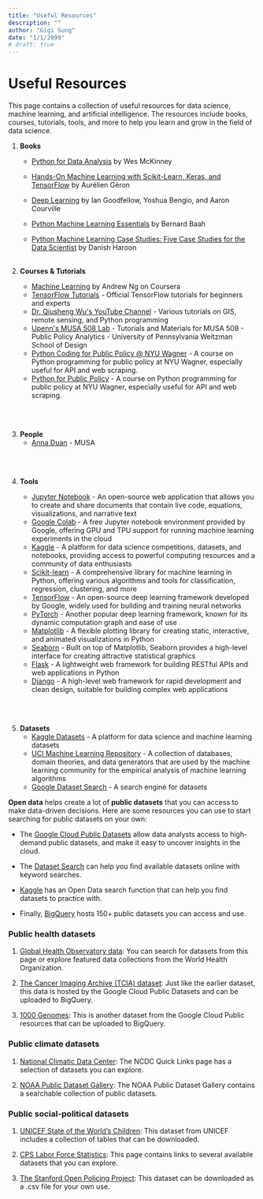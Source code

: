 ```yaml
---
title: "Useful Resources"
description: ""
author: "Gigi Sung"
date: "1/1/2099"
# draft: true
---
```



# Useful Resources
This page contains a collection of useful resources for data science, machine learning, and artificial intelligence. The resources include books, courses, tutorials, tools, and more to help you learn and grow in the field of data science.



1. **Books**
    - [Python for Data Analysis](https://www.oreilly.com/library/view/python-for-data/9781491957653/) by Wes McKinney
    - [Hands-On Machine Learning with Scikit-Learn, Keras, and TensorFlow](https://www.oreilly.com/library/view/hands-on-machine-learning/9781492032632/) by Aurélien Géron
    - [Deep Learning](https://www.deeplearningbook.org/) by Ian Goodfellow, Yoshua Bengio, and Aaron Courville

    - [Python Machine Learning Essentials]() by Bernard Baah
    - [Python Machine Learning Case Studies: Five Case Studies for the Data Scientist]() by Danish Haroon
</br></br>

2. **Courses & Tutorials**
    - [Machine Learning](https://www.coursera.org/learn/machine-learning) by Andrew Ng on Coursera
    - [TensorFlow Tutorials](https://www.tensorflow.org/tutorials) - Official TensorFlow tutorials for beginners and experts
    - [Dr. Qiusheng Wu's YouTube Channel](https://www.youtube.com/c/QiushengWu) - Various tutorials on GIS, remote sensing, and Python programming
    - [Upenn's MUSA 508 Lab](https://github.com/mafichman/MUSA_508_Lab) - Tutorials and Materials for MUSA 508 - Public Policy Analytics - University of Pennsylvania Weitzman School of Design
    - [Python Coding for Public Policy @ NYU Wagner](https://python-public-policy.afeld.me/en/nyu/lecture_5.html) - A course on Python programming for public policy at NYU Wagner, especially useful for API and web scraping.
    - [Python for Public Policy](https://github.com/afeld/python-public-policy) - A course on Python programming for public policy at NYU Wagner, especially useful for API and web scraping.

</br></br>

3. **People**
    - [Anna Duan](https://github.com/annaduan09) - MUSA 

</br></br>


4. **Tools**

    - [Jupyter Notebook](https://jupyter.org/) - An open-source web application that allows you to create and share documents that contain live code, equations, visualizations, and narrative text
    - [Google Colab](https://colab.research.google.com/) - A free Jupyter notebook environment provided by Google, offering GPU and TPU support for running machine learning experiments in the cloud
    - [Kaggle](https://www.kaggle.com/) - A platform for data science competitions, datasets, and notebooks, providing access to powerful computing resources and a community of data enthusiasts
    - [Scikit-learn](https://scikit-learn.org/stable/) - A comprehensive library for machine learning in Python, offering various algorithms and tools for classification, regression, clustering, and more
    - [TensorFlow](https://www.tensorflow.org/) - An open-source deep learning framework developed by Google, widely used for building and training neural networks
    - [PyTorch](https://pytorch.org/) - Another popular deep learning framework, known for its dynamic computation graph and ease of use
    - [Matplotlib](https://matplotlib.org/) - A flexible plotting library for creating static, interactive, and animated visualizations in Python
    - [Seaborn](https://seaborn.pydata.org/) - Built on top of Matplotlib, Seaborn provides a high-level interface for creating attractive statistical graphics
    - [Flask](https://flask.palletsprojects.com/en/2.0.x/) - A lightweight web framework for building RESTful APIs and web applications in Python
    - [Django](https://www.djangoproject.com/) - A high-level web framework for rapid development and clean design, suitable for building complex web applications

</br></br>

5. **Datasets**
    - [Kaggle Datasets](https://www.kaggle.com/datasets) - A platform for data science and machine learning datasets
    - [UCI Machine Learning Repository](https://archive.ics.uci.edu/ml/index.php) - A collection of databases, domain theories, and data generators that are used by the machine learning community for the empirical analysis of machine learning algorithms
    - [Google Dataset Search](https://datasetsearch.research.google.com/) - A search engine for datasets





**Open data** helps create a lot of **public datasets** that you can access to make data-driven decisions. Here are some resources you can use to start searching for public datasets on your own:

-   The [<u><span>Google Cloud Public Datasets</span></u>](https://cloud.google.com/public-datasets "This link takes you to the Google Cloud Public Datasets site.") allow data analysts access to high-demand public datasets, and make it easy to uncover insights in the cloud. 
    
-   The [<u><span>Dataset Search</span></u>](https://datasetsearch.research.google.com/ "This link takes you to Google's dataset search engine.") can help you find available datasets online with keyword searches. 
    
-   [<u><span>Kaggle</span></u>](https://www.kaggle.com/datasets?utm_medium=paid&utm_source=google.com+search&utm_campaign=datasets&gclid=CjwKCAiAt9z-BRBCEiwA_bWv-L6PpACh6RzmrJjQjmNGCCE7kky1FCtc6Jf1qld-4NwDMYL0WsUyxBoCdwAQAvD_BwE "This link takes you to the Kaggle Datasets page where you can explore, analyze, and share data.") has an Open Data search function that can help you find datasets to practice with.
    
-   Finally, [<u><span>BigQuery</span></u>](https://cloud.google.com/bigquery/public-data "This link takes you to the BigQuery public datasets documentation.") hosts 150+ public datasets you can access and use. 
    

### **Public health datasets**

1.  [<u><span>Global Health Observatory data</span></u>](https://www.who.int/data/collections "This link takes you to the World Health Organization's data collections site."): You can search for datasets from this page or explore featured data collections from the World Health Organization.  
    
2.  [<u><span>The Cancer Imaging Archive (TCIA) dataset</span></u>](https://cloud.google.com/healthcare/docs/resources/public-datasets/tcia "This link takes you to the Google Cloud Cancer Imaging Archive (TCIA) overview page."): Just like the earlier dataset, this data is hosted by the Google Cloud Public Datasets and can be uploaded to BigQuery.
    
3.  [<u><span>1000 Genomes</span></u>](https://cloud.google.com/life-sciences/docs/resources/public-datasets/1000-genomes "This link takes you to the Google Cloud Life Sciences 1000 Genomes project page."): This is another dataset from the Google Cloud Public resources that can be uploaded to BigQuery. 
    

### **Public climate datasets**

1.  [<u><span>National Climatic Data Center</span></u>](https://www.ncei.noaa.gov/products "Natonal Climate Data Center Link"): The NCDC Quick Links page has a selection of datasets you can explore. 
    
2.  [<u><span>NOAA Public Dataset Gallery</span></u>](https://www.climate.gov/maps-data/datasets "This link takes you to a NOAA dataset gallery from climate.gov."): The NOAA Public Dataset Gallery contains a searchable collection of public datasets.
    

### **Public social-political datasets**

1.  [<u><span>UNICEF State of the World’s Children</span></u>](https://data.unicef.org/resources/dataset/sowc-2019-statistical-tables/ "This link takes you to statistical tables for children's health published by Unicef."): This dataset from UNICEF includes a collection of tables that can be downloaded.
    
2.  [<u><span>CPS Labor Force Statistics</span></u>](https://www.bls.gov/cps/tables.htm "This link takes you to the U.S. Bureau of Labor Statistics page."): This page contains links to several available datasets that you can explore.
    
3.  [<u><span>The Stanford Open Policing Project</span></u>](https://openpolicing.stanford.edu/ "This link takes you to the Stanford open policing project page and datasets."): This dataset can be downloaded as a .csv file for your own use.